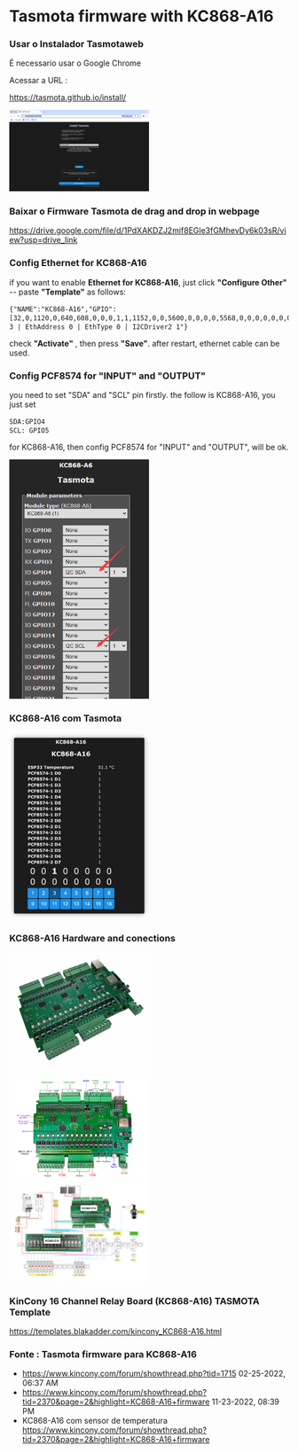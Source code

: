 # Tasmota firmware with KC868-A16

### Usar o Instalador Tasmotaweb

É necessario usar o Google Chrome

Acessar a URL : 

https://tasmota.github.io/install/

<img src="../img/tasmota_web_instaler.jpg" alt="IIC KC868-A16" style="width: 50%;">


### Baixar o Firmware Tasmota de drag and drop in webpage

https://drive.google.com/file/d/1PdXAKDZJ2mif8EGle3fGMhevDy6k03sR/view?usp=drive_link

### Config Ethernet for KC868-A16

if you want to enable **Ethernet for KC868-A16**, just click **"Configure Other"** -- paste **"Template"** as follows:

``` 
{"NAME":"KC868-A16","GPIO":[32,0,1120,0,640,608,0,0,0,1,1,1152,0,0,5600,0,0,0,0,5568,0,0,0,0,0,0,0,0,1,1,0,0,1,0,0,1],"FLAG":0,"BASE":1,"CMND":"EthClockMode 3 | EthAddress 0 | EthType 0 | I2CDriver2 1"}
```

check **"Activate"**  , then press **"Save"**. after restart, ethernet cable can be used.

### Config PCF8574 for "INPUT" and "OUTPUT"

you need to set "SDA" and "SCL" pin firstly. the follow is KC868-A16, you just set 

```
SDA:GPIO4  
SCL: GPIO5 
```

for KC868-A16, then config PCF8574 for "INPUT" and "OUTPUT", will be ok.

<img src="../img/7-tasmota-config-iic.png" alt="IIC KC868-A16" style="width: 50%;">

### KC868-A16 com Tasmota

<img src="../img/tasmota-a16.png" alt="tasmota KC868-A16" style="width: 50%;">

### KC868-A16 Hardware and conections

<img src="../img/KC868-A16.jpg" alt="Placa KC868-A16" style="width: 50%;">
<img src="../img/a16-connections.jpg" alt="Placa KC868-A16" style="width: 50%;">
<img src="../img/a16-connections3.jpg" alt="Placa KC868-A16" style="width: 50%;">

### KinCony 16 Channel Relay Board (KC868-A16) TASMOTA Template

https://templates.blakadder.com/kincony_KC868-A16.html

### Fonte : Tasmota firmware para KC868-A16

* https://www.kincony.com/forum/showthread.php?tid=1715
  02-25-2022, 06:37 AM 
* https://www.kincony.com/forum/showthread.php?tid=2370&page=2&highlight=KC868-A16+firmware
  11-23-2022, 08:39 PM 
* KC868-A16 com sensor de temperatura
  https://www.kincony.com/forum/showthread.php?tid=2370&page=2&highlight=KC868-A16+firmware

